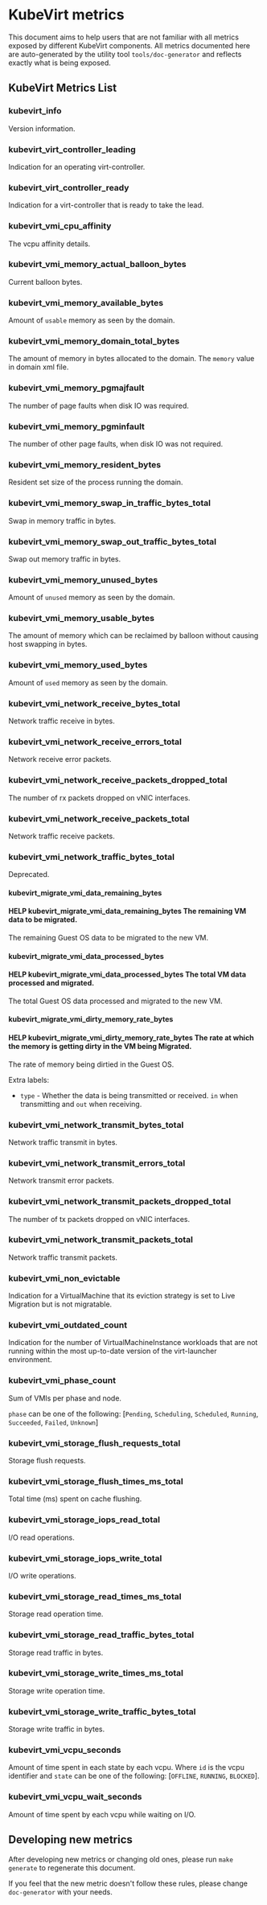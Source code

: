 <!--
	This is an auto-generated file.
	PLEASE DO NOT EDIT THIS FILE.
	See "Developing new metrics" below how to generate this file
-->

# KubeVirt metrics
This document aims to help users that are not familiar with all metrics exposed by different KubeVirt components.
All metrics documented here are auto-generated by the utility tool `tools/doc-generator` and reflects exactly what is being exposed.

## KubeVirt Metrics List
### kubevirt_info
Version information.

### kubevirt_virt_controller_leading
Indication for an operating virt-controller.

### kubevirt_virt_controller_ready
Indication for a virt-controller that is ready to take the lead.

### kubevirt_vmi_cpu_affinity
The vcpu affinity details.

### kubevirt_vmi_memory_actual_balloon_bytes
Current balloon bytes.

### kubevirt_vmi_memory_available_bytes
Amount of `usable` memory as seen by the domain.

### kubevirt_vmi_memory_domain_total_bytes
The amount of memory in bytes allocated to the domain. The `memory` value in domain xml file.

### kubevirt_vmi_memory_pgmajfault
The number of page faults when disk IO was required.

### kubevirt_vmi_memory_pgminfault
The number of other page faults, when disk IO was not required.

### kubevirt_vmi_memory_resident_bytes
Resident set size of the process running the domain.

### kubevirt_vmi_memory_swap_in_traffic_bytes_total
Swap in memory traffic in bytes.

### kubevirt_vmi_memory_swap_out_traffic_bytes_total
Swap out memory traffic in bytes.

### kubevirt_vmi_memory_unused_bytes
Amount of `unused` memory as seen by the domain.

### kubevirt_vmi_memory_usable_bytes
The amount of memory which can be reclaimed by balloon without causing host swapping in bytes.

### kubevirt_vmi_memory_used_bytes
Amount of `used` memory as seen by the domain.

### kubevirt_vmi_network_receive_bytes_total
Network traffic receive in bytes.

### kubevirt_vmi_network_receive_errors_total
Network receive error packets.

### kubevirt_vmi_network_receive_packets_dropped_total
The number of rx packets dropped on vNIC interfaces.

### kubevirt_vmi_network_receive_packets_total
Network traffic receive packets.

### kubevirt_vmi_network_traffic_bytes_total
Deprecated.
#### kubevirt_migrate_vmi_data_remaining_bytes
#### HELP kubevirt_migrate_vmi_data_remaining_bytes The remaining VM data to be migrated.

The remaining Guest OS data to be migrated to the new VM.

#### kubevirt_migrate_vmi_data_processed_bytes
#### HELP kubevirt_migrate_vmi_data_processed_bytes The total VM data processed and migrated.

The total Guest OS data processed and migrated to the new VM.

#### kubevirt_migrate_vmi_dirty_memory_rate_bytes
#### HELP kubevirt_migrate_vmi_dirty_memory_rate_bytes The rate at which the memory is getting dirty in the VM being Migrated.

The rate of memory being dirtied in the Guest OS.

Extra labels:
* `type` - Whether the data is being transmitted or received. `in` when transmitting and `out` when receiving.

### kubevirt_vmi_network_transmit_bytes_total
Network traffic transmit in bytes.

### kubevirt_vmi_network_transmit_errors_total
Network transmit error packets.

### kubevirt_vmi_network_transmit_packets_dropped_total
The number of tx packets dropped on vNIC interfaces.

### kubevirt_vmi_network_transmit_packets_total
Network traffic transmit packets.

### kubevirt_vmi_non_evictable
Indication for a VirtualMachine that its eviction strategy is set to Live Migration but is not migratable.

### kubevirt_vmi_outdated_count
Indication for the number of VirtualMachineInstance workloads that are not running within the most up-to-date version of the virt-launcher environment.

### kubevirt_vmi_phase_count
Sum of VMIs per phase and node.

`phase` can be one of the following: [`Pending`, `Scheduling`, `Scheduled`, `Running`, `Succeeded`, `Failed`, `Unknown`]

### kubevirt_vmi_storage_flush_requests_total
Storage flush requests.

### kubevirt_vmi_storage_flush_times_ms_total
Total time (ms) spent on cache flushing.

### kubevirt_vmi_storage_iops_read_total
I/O read operations.

### kubevirt_vmi_storage_iops_write_total
I/O write operations.

### kubevirt_vmi_storage_read_times_ms_total
Storage read operation time.

### kubevirt_vmi_storage_read_traffic_bytes_total
Storage read traffic in bytes.

### kubevirt_vmi_storage_write_times_ms_total
Storage write operation time.

### kubevirt_vmi_storage_write_traffic_bytes_total
Storage write traffic in bytes.

### kubevirt_vmi_vcpu_seconds
Amount of time spent in each state by each vcpu. Where `id` is the vcpu identifier and `state` can be one of the following: [`OFFLINE`, `RUNNING`, `BLOCKED`].

### kubevirt_vmi_vcpu_wait_seconds
Amount of time spent by each vcpu while waiting on I/O.

## Developing new metrics
After developing new metrics or changing old ones, please run `make generate` to regenerate this document.

If you feel that the new metric doesn't follow these rules, please change `doc-generator` with your needs.
